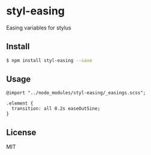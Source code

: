 # styl-easing
Easing variables for stylus

## Install

```bash
$ npm install styl-easing --save
```

## Usage

```Stylus
@import "../node_modules/styl-easing/_easings.scss";

.element {
  transition: all 0.2s easeOutSine;
}
```

## License

MIT
